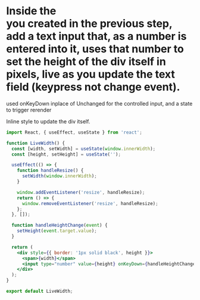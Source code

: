 # Inside the <div/> you created in the previous step, add a text input that, as a number is entered into it, uses that number to set the height of the div itself in pixels, live as you update the text field (keypress not change event).

used onKeyDown inplace of Unchanged for the controlled input, and a state to trigger rerender

Inline style to update the div itself.

```jsx
import React, { useEffect, useState } from 'react';

function LiveWidth() {
  const [width, setWidth] = useState(window.innerWidth);
  const [height, setHeight] = useState('');

  useEffect(() => {
    function handleResize() {
      setWidth(window.innerWidth);
    }

    window.addEventListener('resize', handleResize);
    return () => {
      window.removeEventListener('resize', handleResize);
    };
  }, []);

  function handleHeightChange(event) {
    setHeight(event.target.value);
  }

  return (
    <div style={{ border: '1px solid black', height }}>
      <span>{width}</span>
      <input type="number" value={height} onKeyDown={handleHeightChange} />
    </div>
  );
}

export default LiveWidth;
```